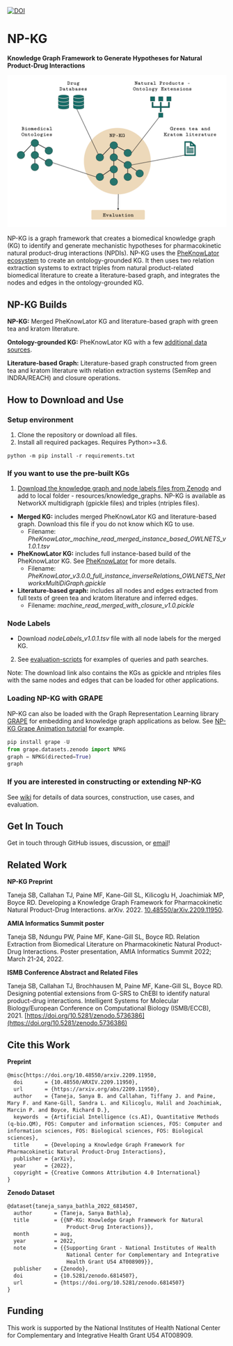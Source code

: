 [![DOI](https://zenodo.org/badge/DOI/10.5281/zenodo.6814507.svg)](https://doi.org/10.5281/zenodo.6814507)

# NP-KG

**Knowledge Graph Framework to Generate Hypotheses for Natural Product-Drug Interactions**

![KG-Framework](images/methods-overview.png)

NP-KG is a graph framework that creates a biomedical knowledge graph (KG) to identify and generate mechanistic hypotheses for pharmacokinetic natural product-drug interactions (NPDIs). NP-KG uses the [PheKnowLator ecosystem](https://github.com/callahantiff/PheKnowLator) to create an ontology-grounded KG. It then uses two relation extraction systems to extract triples from natural product-related biomedical literature to create a literature-based graph, and integrates the nodes and edges in the ontology-grounded KG. 

## NP-KG Builds

**NP-KG:** Merged PheKnowLator KG and literature-based graph with green tea and kratom literature.

**Ontology-grounded KG:** PheKnowLator KG with a few [additional data sources](https://github.com/sanyabt/np-kg/wiki/v1.0.0#data-sources).

**Literature-based Graph:** Literature-based graph constructed from green tea and kratom literature with relation extraction systems (SemRep and INDRA/REACH) and closure operations.

## How to Download and Use

### Setup environment

1. Clone the repository or download all files.
2. Install all required packages. Requires Python>=3.6.

```
python -m pip install -r requirements.txt
```

### If you want to use the pre-built KGs

1. [Download the knowledge graph and node labels files from Zenodo](https://doi.org/10.5281/zenodo.6814507) and add to local folder - resources/knowledge_graphs. NP-KG is available as NetworkX multidigraph (gpickle files) and triples (ntriples files).

* **Merged KG:** includes merged PheKnowLator KG and literature-based graph. Download this file if you do not know which KG to use.
	* Filename: _PheKnowLator_machine_read_merged_instance_based_OWLNETS_v1.0.1.tsv_
* **PheKnowLator KG:** includes full instance-based build of the PheKnowLator KG. See [PheKnowLator](https://github.com/callahantiff/PheKnowLator) for more details.
	* Filename: _PheKnowLator_v3.0.0_full_instance_inverseRelations_OWLNETS_NetworkxMultiDiGraph.gpickle_
* **Literature-based graph:** includes all nodes and edges extracted from full texts of green tea and kratom literature and inferred edges.
	* Filename: _machine_read_merged_with_closure_v1.0.pickle_

### Node Labels
* Download _nodeLabels_v1.0.1.tsv_ file with all node labels for the merged KG.

2. See [evaluation-scripts](https://github.com/sanyabt/np-kg/tree/main/evaluation-scripts) for examples of queries and path searches.

Note: The download link also contains the KGs as gpickle and ntriples files with the same nodes and edges that can be loaded for other applications.

### Loading NP-KG with GRAPE

NP-KG can also be loaded with the Graph Representation Learning library [GRAPE](https://github.com/AnacletoLAB/grape) for embedding and knowledge graph applications as below. See [NP-KG Grape Animation tutorial](https://github.com/sanyabt/np-kg/blob/main/resources/NPKG-Grape-Animation.ipynb) for example.

```python
pip install grape -U
from grape.datasets.zenodo import NPKG
graph = NPKG(directed=True)
graph
```

### If you are interested in constructing or extending NP-KG

See [wiki](https://github.com/sanyabt/np-kg/wiki) for details of data sources, construction, use cases, and evaluation.

Get In Touch
------------------------------------------------

Get in touch through GitHub issues, discussion, or [email](mailto:sbt12@pitt.edu)!


Related Work
------------------------------------------------
**NP-KG Preprint**

Taneja SB, Callahan TJ, Paine MF, Kane-Gill SL, Kilicoglu H, Joachimiak MP, Boyce RD. Developing a Knowledge Graph Framework for Pharmacokinetic Natural Product-Drug Interactions. arXiv. 2022. [10.48550/arXiv.2209.11950](https://doi.org/10.48550/arXiv.2209.11950).

**AMIA Informatics Summit poster**

Taneja SB, Ndungu PW, Paine MF, Kane-Gill SL, Boyce RD. Relation Extraction from Biomedical Literature on Pharmacokinetic Natural Product-Drug Interactions. Poster presentation, AMIA Informatics Summit 2022; March 21-24, 2022.

**ISMB Conference Abstract and Related Files**

Taneja SB, Callahan TJ, Brochhausen M, Paine MF, Kane-Gill SL, Boyce RD. Designing potential extensions from G-SRS to ChEBI to identify natural product-drug interactions. Intelligent Systems for Molecular Biology/European Conference on Computational Biology (ISMB/ECCB), 2021. [https://doi.org/10.5281/zenodo.5736386](https://doi.org/10.5281/zenodo.5736386)


Cite this Work
------------------------------------------------
**Preprint**
```
@misc{https://doi.org/10.48550/arxiv.2209.11950,
  doi		= {10.48550/ARXIV.2209.11950},
  url		= {https://arxiv.org/abs/2209.11950},
  author	= {Taneja, Sanya B. and Callahan, Tiffany J. and Paine, Mary F. and Kane-Gill, Sandra L. and Kilicoglu, Halil and Joachimiak, Marcin P. and Boyce, Richard D.},
  keywords	= {Artificial Intelligence (cs.AI), Quantitative Methods (q-bio.QM), FOS: Computer and information sciences, FOS: Computer and information sciences, FOS: Biological sciences, FOS: Biological sciences},
  title		= {Developing a Knowledge Graph Framework for Pharmacokinetic Natural Product-Drug Interactions},
  publisher	= {arXiv},
  year		= {2022},
  copyright	= {Creative Commons Attribution 4.0 International}
}
```

**Zenodo Dataset**

```
@dataset{taneja_sanya_bathla_2022_6814507,
  author       = {Taneja, Sanya Bathla},
  title        = {{NP-KG: Knowledge Graph Framework for Natural 
                   Product-Drug Interactions}},
  month        = aug,
  year         = 2022,
  note         = {{Supporting Grant - National Institutes of Health 
                   National Center for Complementary and Integrative
                   Health Grant U54 AT008909}},
  publisher    = {Zenodo},
  doi          = {10.5281/zenodo.6814507},
  url          = {https://doi.org/10.5281/zenodo.6814507}
}
```

Funding
------------------------------------------------
This work is supported by the National Institutes of Health National Center for Complementary and Integrative Health Grant U54 AT008909.
